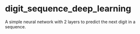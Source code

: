 # digit_sequence_deep_learning
A simple neural network with 2 layers to predict the next digit in a sequence.
